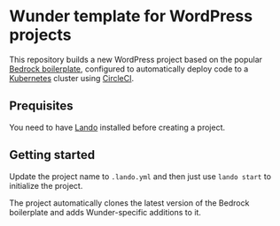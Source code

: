 # Wunder template for WordPress projects

This repository builds a new WordPress project based on the popular [Bedrock boilerplate](https://github.com/roots/bedrock/), configured to automatically deploy code to a [Kubernetes](https://kubernetes.io/) cluster using [CircleCI](https://circleci.com/).

## Prequisites

You need to have [Lando](https://lando.dev/) installed before creating a project.

## Getting started

Update the project name to `.lando.yml` and then just use `lando start` to initialize the project.

The project automatically clones the latest version of the Bedrock boilerplate and adds Wunder-specific additions to it.